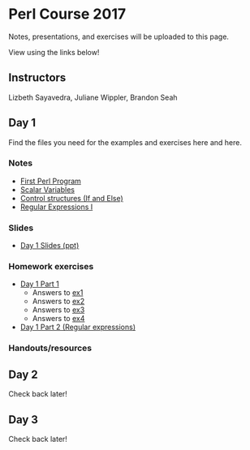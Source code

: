 # Perl Course 2017

Notes, presentations, and exercises will be uploaded to this page.

View using the links below!

## Instructors

Lizbeth Sayavedra, Juliane Wippler, Brandon Seah

## Day 1

Find the files you need for the examples and exercises here and here.

### Notes

 * [First Perl Program](Day1-1_JWI/first_perl_program.ipynb)
 * [Scalar Variables](Day1-1_JWI/scalar_variables.ipynb)
 * [Control structures (If and Else)](Day1-1_JWI/control_structures_if_elsif.ipynb)
 * [Regular Expressions I](Day1-1_JWI/regular_expressions_I.ipynb)

### Slides

 * [Day 1 Slides (ppt)](Day1-1_JWI/Day1_intro_scalars_regex.pptx)

### Homework exercises

 * [Day 1 Part 1](Day1-1_JWI/homework_exercises_day1-1.ipynb)
   * Answers to [ex1](Day1-1_JWI/homework_ex1_answers)
   * Answers to [ex2](Day1-1_JWI/homework_ex2_answers)
   * Answers to [ex3](Day1-1_JWI/homework_ex3_answers)
   * Answers to [ex4](Day1-1_JWI/homework_ex4_answers)
 * [Day 1 Part 2 (Regular expressions)](Day1-2_LSA/Exercises-REGEX_LS.ipynb)

### Handouts/resources



## Day 2

Check back later!


## Day 3

Check back later!
